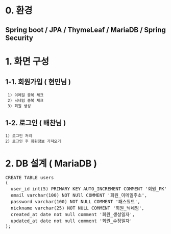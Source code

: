 # 0. 환경
## Spring boot / JPA / ThymeLeaf / MariaDB / Spring Security

# 1. 화면 구성
   ## 1-1. 회원가입 ( 현민님 )
     1) 이메일 중복 체크
     2) 닉네임 중복 체크
     3) 회원 생성

   ## 1-2. 로그인 ( 배찬님 )
    1) 로그인 처리
    2) 로그인 후 회원정보 가져오기

# 2. DB 설계 ( MariaDB )

<pre>
CREATE TABLE users
(
  user_id int(5) PRIMARY KEY AUTO_INCREMENT COMMENT '회원_PK',
  email varchar(100) NOT NUll COMMENT '회원_이메일주소', 	
  password varchar(100) NOT NULL COMMENT '패스워드',
  nickname varchar(25) NOT NULL COMMENT '회원_닉네임',
  created_at date not null comment '회원_생성일자',
  updated_at date not null comment '회원_수정일자'
);
</pre>

